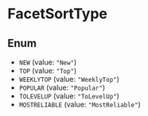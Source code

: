 # FacetSortType

## Enum

* `NEW` (value: `"New"`)
* `TOP` (value: `"Top"`)
* `WEEKLYTOP` (value: `"WeeklyTop"`)
* `POPULAR` (value: `"Popular"`)
* `TOLEVELUP` (value: `"ToLevelUp"`)
* `MOSTRELIABLE` (value: `"MostReliable"`)

